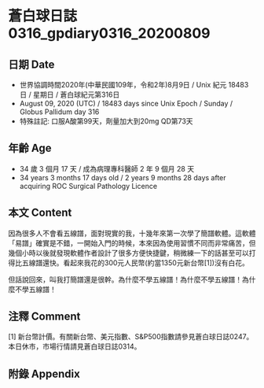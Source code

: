 [_metadata_:encoding]: - "utf-8"
[_metadata_:language]: - "zh-Hant-TW"
[_metadata_:fileformat]: - "markdown"
[_metadata_:MIME_type]: - "text/plain"
[_metadata_:markdown_version]: - "commonmark version 0.29"
[_metadata_:markdown_spec]: - "https://spec.commonmark.org/0.29/"

# 蒼白球日誌0316_gpdiary0316_20200809 #

## 日期 Date ##

* 世界協調時間2020年(中華民國109年，令和2年)8月9日 / Unix 紀元 18483 日 / 星期日 / 蒼白球紀元第316日
* August 09, 2020 (UTC) / 18483 days since Unix Epoch / Sunday / Globus Pallidum day 316
* 特殊註記: 口服A酸第99天，劑量加大到20mg QD第73天

## 年齡 Age ##

* 34 歲 3 個月 17 天 / 成為病理專科醫師 2 年 9 個月 28 天
* 34 years 3 months 17 days old / 2 years 9 months 28 days after acquiring ROC Surgical Pathology Licence

## 本文 Content ##

因為很多人不會看五線譜，面對現實的我，十幾年來第一次學了簡譜軟體。這軟體「易譜」確實是不錯，一開始入門的時候，本來因為使用習慣不同而非常痛苦，但幾個小時以後就發現軟體作者設計了很多方便快捷鍵，稍微練一下的話甚至可以打得比五線譜還快。看起來我花的300元人民幣(約當1350元新台幣[1])沒有白花。

但話說回來，叫我打簡譜還是很幹。為什麼不學五線譜！為什麼不學五線譜！為什麼不學五線譜！

## 注釋 Comment ##

[1] 新台幣計價。有關新台幣、美元指數、S&P500指數請參見蒼白球日誌0247。本日休市，市場行情請見蒼白球日誌0314。

## 附錄 Appendix ##

